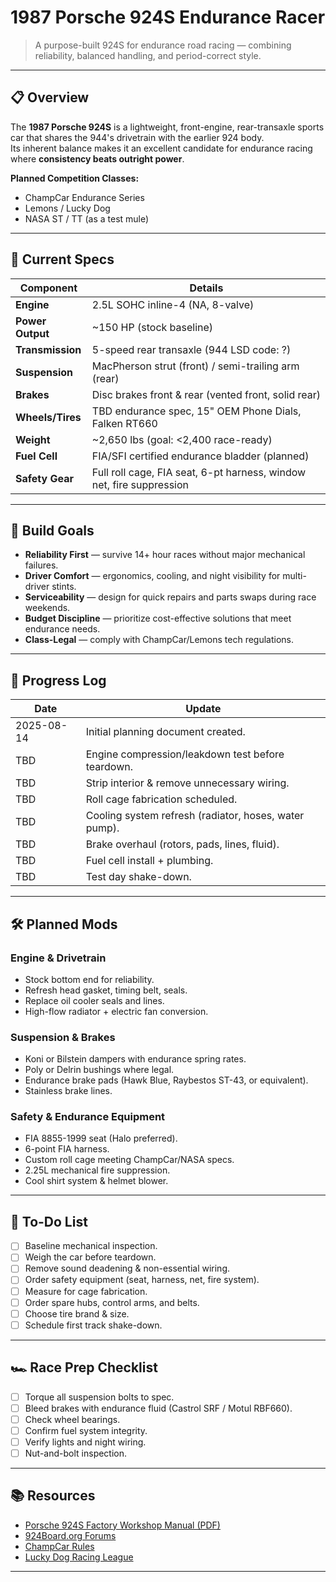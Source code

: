# 1987 Porsche 924S Endurance Racer

> A purpose-built 924S for endurance road racing — combining reliability, balanced handling, and period-correct style.

---

## 📋 Overview

The **1987 Porsche 924S** is a lightweight, front-engine, rear-transaxle sports car that shares the 944's drivetrain with the earlier 924 body.  
Its inherent balance makes it an excellent candidate for endurance racing where **consistency beats outright power**.

**Planned Competition Classes:**
- ChampCar Endurance Series
- Lemons / Lucky Dog
- NASA ST / TT (as a test mule)

---

## 🔧 Current Specs

| Component            | Details                                                                 |
|----------------------|-------------------------------------------------------------------------|
| **Engine**           | 2.5L SOHC inline-4 (NA, 8-valve)                                        |
| **Power Output**     | ~150 HP (stock baseline)                                                |
| **Transmission**     | 5-speed rear transaxle (944 LSD code: ?)                                     |
| **Suspension**       | MacPherson strut (front) / semi-trailing arm (rear)                     |
| **Brakes**           | Disc brakes front & rear (vented front, solid rear)                     |
| **Wheels/Tires**     | TBD endurance spec, 15" OEM Phone Dials, Falken RT660                               |
| **Weight**           | ~2,650 lbs (goal: <2,400 race-ready)                                    |
| **Fuel Cell**        | FIA/SFI certified endurance bladder (planned)                           |
| **Safety Gear**      | Full roll cage, FIA seat, 6-pt harness, window net, fire suppression    |

---

## 🏁 Build Goals

- **Reliability First** — survive 14+ hour races without major mechanical failures.
- **Driver Comfort** — ergonomics, cooling, and night visibility for multi-driver stints.
- **Serviceability** — design for quick repairs and parts swaps during race weekends.
- **Budget Discipline** — prioritize cost-effective solutions that meet endurance needs.
- **Class-Legal** — comply with ChampCar/Lemons tech regulations.

---

## 📅 Progress Log

| Date       | Update                                                                   |
|------------|--------------------------------------------------------------------------|
| 2025-08-14 | Initial planning document created.                                       |
| TBD        | Engine compression/leakdown test before teardown.                        |
| TBD        | Strip interior & remove unnecessary wiring.                              |
| TBD        | Roll cage fabrication scheduled.                                         |
| TBD        | Cooling system refresh (radiator, hoses, water pump).                    |
| TBD        | Brake overhaul (rotors, pads, lines, fluid).                             |
| TBD        | Fuel cell install + plumbing.                                            |
| TBD        | Test day shake-down.                                                      |

---

## 🛠 Planned Mods

### Engine & Drivetrain
- Stock bottom end for reliability.
- Refresh head gasket, timing belt, seals.
- Replace oil cooler seals and lines.
- High-flow radiator + electric fan conversion.

### Suspension & Brakes
- Koni or Bilstein dampers with endurance spring rates.
- Poly or Delrin bushings where legal.
- Endurance brake pads (Hawk Blue, Raybestos ST-43, or equivalent).
- Stainless brake lines.

### Safety & Endurance Equipment
- FIA 8855-1999 seat (Halo preferred).
- 6-point FIA harness.
- Custom roll cage meeting ChampCar/NASA specs.
- 2.25L mechanical fire suppression.
- Cool shirt system & helmet blower.

---

## 📌 To-Do List

- [ ] Baseline mechanical inspection.
- [ ] Weigh the car before teardown.
- [ ] Remove sound deadening & non-essential wiring.
- [ ] Order safety equipment (seat, harness, net, fire system).
- [ ] Measure for cage fabrication.
- [ ] Order spare hubs, control arms, and belts.
- [ ] Choose tire brand & size.
- [ ] Schedule first track shake-down.

---

## 🏎 Race Prep Checklist

- [ ] Torque all suspension bolts to spec.
- [ ] Bleed brakes with endurance fluid (Castrol SRF / Motul RBF660).
- [ ] Check wheel bearings.
- [ ] Confirm fuel system integrity.
- [ ] Verify lights and night wiring.
- [ ] Nut-and-bolt inspection.

---

## 📚 Resources

- [Porsche 924S Factory Workshop Manual (PDF)](https://www.porsche.com)
- [924Board.org Forums](http://www.924board.org)
- [ChampCar Rules](https://champcar.org/rules)
- [Lucky Dog Racing League](https://www.raceluckydog.com)

---


